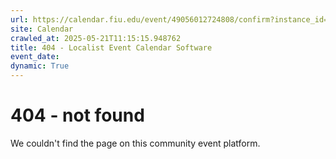```yaml
---
url: https://calendar.fiu.edu/event/49056012724808/confirm?instance_id=49056012776040&return=https%3A%2F%2Fcalendar.fiu.edu%2Fcalendar%3Fevent_types%255B%255D%3D121723
site: Calendar
crawled_at: 2025-05-21T11:15:15.948762
title: 404 - Localist Event Calendar Software
event_date: 
dynamic: True
---
```


# 404 - not found
We couldn't find the page on this community event platform.
